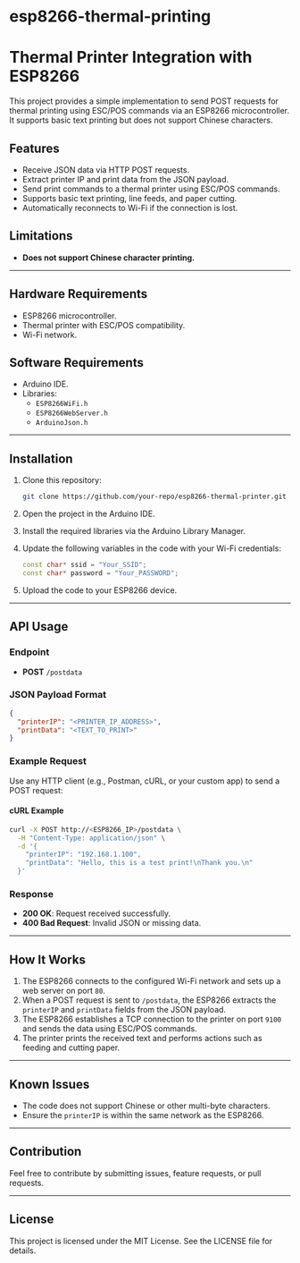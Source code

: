 # esp8266-thermal-printing
# Thermal Printer Integration with ESP8266

This project provides a simple implementation to send POST requests for thermal printing using ESC/POS commands via an ESP8266 microcontroller. It supports basic text printing but does not support Chinese characters.

## Features
- Receive JSON data via HTTP POST requests.
- Extract printer IP and print data from the JSON payload.
- Send print commands to a thermal printer using ESC/POS commands.
- Supports basic text printing, line feeds, and paper cutting.
- Automatically reconnects to Wi-Fi if the connection is lost.

## Limitations
- **Does not support Chinese character printing.**

---

## Hardware Requirements
- ESP8266 microcontroller.
- Thermal printer with ESC/POS compatibility.
- Wi-Fi network.

## Software Requirements
- Arduino IDE.
- Libraries:
  - `ESP8266WiFi.h`
  - `ESP8266WebServer.h`
  - `ArduinoJson.h`

---

## Installation

1. Clone this repository:
   ```bash
   git clone https://github.com/your-repo/esp8266-thermal-printer.git
   ```

2. Open the project in the Arduino IDE.

3. Install the required libraries via the Arduino Library Manager.

4. Update the following variables in the code with your Wi-Fi credentials:
   ```cpp
   const char* ssid = "Your_SSID";
   const char* password = "Your_PASSWORD";
   ```

5. Upload the code to your ESP8266 device.

---

## API Usage

### Endpoint
- **POST** `/postdata`

### JSON Payload Format
```json
{
  "printerIP": "<PRINTER_IP_ADDRESS>",
  "printData": "<TEXT_TO_PRINT>"
}
```

### Example Request
Use any HTTP client (e.g., Postman, cURL, or your custom app) to send a POST request:

#### cURL Example
```bash
curl -X POST http://<ESP8266_IP>/postdata \
  -H "Content-Type: application/json" \
  -d '{
    "printerIP": "192.168.1.100",
    "printData": "Hello, this is a test print!\nThank you.\n"
  }'
```

### Response
- **200 OK**: Request received successfully.
- **400 Bad Request**: Invalid JSON or missing data.

---

## How It Works

1. The ESP8266 connects to the configured Wi-Fi network and sets up a web server on port `80`.
2. When a POST request is sent to `/postdata`, the ESP8266 extracts the `printerIP` and `printData` fields from the JSON payload.
3. The ESP8266 establishes a TCP connection to the printer on port `9100` and sends the data using ESC/POS commands.
4. The printer prints the received text and performs actions such as feeding and cutting paper.

---

## Known Issues
- The code does not support Chinese or other multi-byte characters.
- Ensure the `printerIP` is within the same network as the ESP8266.

---

## Contribution
Feel free to contribute by submitting issues, feature requests, or pull requests.

---

## License
This project is licensed under the MIT License. See the LICENSE file for details.

